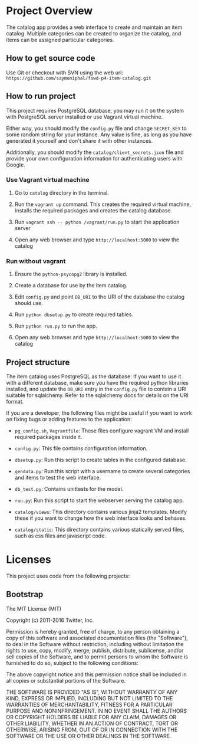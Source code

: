 # Project Overview

The catalog app provides a web interface to create and maintain an
item catalog.  Multiple categories can be created to organize the
catalog, and items can be assigned particular categories.

## How to get source code

Use Git or checkout with SVN using the web url:
`https://github.com/saymoniphal/fswd-p4-item-catalog.git`

## How to run project

This project requires PostgreSQL database, you may run it on the
system with PostgreSQL server installed or use Vagrant virtual
machine.

Either way, you should modify the `config.py` file and change
`SECRET_KEY` to some random string for your instance.  Any value is
fine, as long as you have generated it yourself and don't share it
with other instances.

Additionally, you should modify the `catalog/client_secrets.json` file
and provide your own configuration information for authenticating
users with Google.

### Use Vagrant virtual machine

1. Go to `catalog` directory in the terminal.

2. Run the `vagrant up` command.  This creates the required virtual
   machine, installs the required packages and creates the catalog
   database.

3. Run `vagrant ssh -- python /vagrant/run.py` to start the
   application server

4. Open any web browser and type `http://localhost:5000` to view the
   catalog

### Run without vagrant

1. Ensure the `python-psycopg2` library is installed.

2. Create a database for use by the item catalog.

3. Edit `config.py` and point `DB_URI` to the URI of the database the
   catalog should use.

4. Run `python dbsetup.py` to create required tables.

5. Run `python run.py` to run the app.

6. Open any web browser and type `http://localhost:5000` to view the
   catalog

## Project structure

The item catalog uses PostgreSQL as the database.  If you want to use
it with a different database, make sure you have the required python
libraries installed, and update the `DB_URI` entry in the `config.py`
file to contain a URI suitable for sqlalchemy.  Refer to the
sqlalchemy docs for details on the URI format.

If you are a developer, the following files might be useful if you
want to work on fixing bugs or adding features to the application:

- `pg_config.sh`, `Vagrantfile`: These files configure vagrant VM and
  install required packages inside it.

- `config.py`: This file contains configuration information.

- `dbsetup.py`: Run this script to create tables in the configured
  database.

- `gendata.py`: Run this script with a username to create several
  categories and items to test the web interface.

- `db_test.py`: Contains unittests for the model.

- `run.py`: Run this script to start the webserver serving the catalog
  app.

- `catalog/views`: This directory contains various jinja2 templates.
  Modify these if you want to change how the web interface looks and
  behaves.

- `catalog/static`: This directory contains various statically served
  files, such as css files and javascript code.

# Licenses

This project uses code from the following projects:

## Bootstrap

The MIT License (MIT)

Copyright (c) 2011-2016 Twitter, Inc.

Permission is hereby granted, free of charge, to any person obtaining
a copy of this software and associated documentation files (the
"Software"), to deal in the Software without restriction, including
without limitation the rights to use, copy, modify, merge, publish,
distribute, sublicense, and/or sell copies of the Software, and to
permit persons to whom the Software is furnished to do so, subject to
the following conditions:

The above copyright notice and this permission notice shall be
included in all copies or substantial portions of the Software.

THE SOFTWARE IS PROVIDED "AS IS", WITHOUT WARRANTY OF ANY KIND,
EXPRESS OR IMPLIED, INCLUDING BUT NOT LIMITED TO THE WARRANTIES OF
MERCHANTABILITY, FITNESS FOR A PARTICULAR PURPOSE AND
NONINFRINGEMENT. IN NO EVENT SHALL THE AUTHORS OR COPYRIGHT HOLDERS BE
LIABLE FOR ANY CLAIM, DAMAGES OR OTHER LIABILITY, WHETHER IN AN ACTION
OF CONTRACT, TORT OR OTHERWISE, ARISING FROM, OUT OF OR IN CONNECTION
WITH THE SOFTWARE OR THE USE OR OTHER DEALINGS IN THE SOFTWARE.
